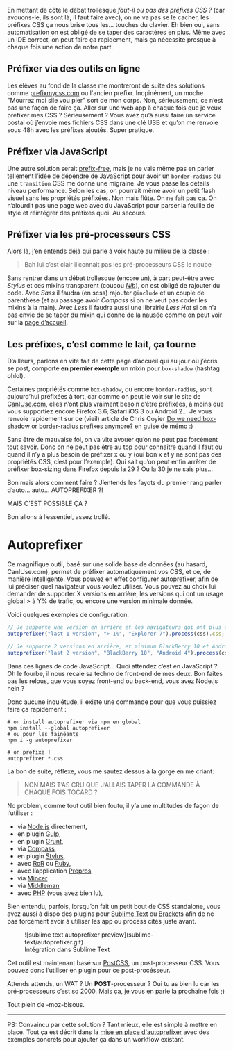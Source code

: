 En mettant de côté le débat trollesque _faut-il ou pas des préfixes CSS ?_
(car avouons-le, ils sont là, il faut faire avec), on ne va pas se le cacher,
les préfixes CSS ça nous brise tous les... touches du clavier.
Eh bien oui, sans automatisation on est obligé de se taper des caractères en plus.
Même avec un IDE correct, on peut faire ça rapidement, mais ça nécessite
presque à chaque fois une action de notre part.

## Préfixer via des outils en ligne

Les élèves au fond de la classe me montreront de suite des solutions comme
[prefixmycss.com](http://prefixmycss.com/) ou l'ancien prefixr.
Inopinément, un moche "Mourrez moi sile vou pler" sort de mon corps.
Non, sérieusement, ce n’est pas une façon de faire ça. Aller sur une web app à
chaque fois que je veux préfixer mes CSS ? Sérieusement ?
Vous avez qu’à aussi faire un service postal où j’envoie mes fichiers CSS dans
une clé USB et qu’on me renvoie sous 48h avec les préfixes ajoutés.
Super pratique.

## Préfixer via JavaScript

Une autre solution serait [prefix-free](http://leaverou.github.io/prefixfree/),
mais je ne vais même pas en parler tellement l’idée de dépendre de JavaScript pour
avoir un `border-radius` ou une `transition` CSS me donne une migraine.
Je vous passe les détails niveau performance. Selon les cas, on pourrait même avoir
un petit flash visuel sans les propriétés préfixées.
Non mais flûte. On ne fait pas ça. On n’alourdit pas une page web avec du JavaScript
pour parser la feuille de style et réintégrer des préfixes quoi. Au secours.

## Préfixer via les pré-processeurs CSS

Alors là, j’en entends déjà qui parle à voix haute au milieu de la classe :

> Bah lui c’est clair il’connait pas les pré-processeurs CSS le noube

Sans rentrer dans un débat trollesque (encore un), à part peut-être avec _Stylus_ et ces
mixins transparent (coucou _[Nib](http://visionmedia.github.io/nib/)_),
on est obligé de rajouter du code.
Avec _Sass_ il faudra (en scss) rajouter `@include` et un couple de parenthèse (et
au passage avoir _Compass_ si on ne veut pas coder les mixins à la main).
Avec _Less_ il faudra aussi une librairie _Less Hat_ si on n’a pas envie de se taper
du mixin qui donne de la nausée comme on peut voir sur la
[page d’accueil](http://lesscss.org/).

## Les préfixes, c’est comme le lait, ça tourne

D’ailleurs, parlons en vite fait de cette page d’accueil qui au jour où j’écris
se post, comporte <b>en premier exemple</b> un mixin pour `box-shadow`
(hashtag ohlol).

Certaines propriétés comme `box-shadow`, ou encore `border-radius`, sont
aujourd’hui préfixées à tort, car comme on peut le voir sur le site de
[CanIUse.com](http://caniuse.com/), elles n’ont plus vraiment besoin d’être préfixées, à
moins que vous supportiez encore Firefox 3.6, Safari iOS 3 ou Android 2...
Je vous renvoie rapidement sur ce (vieil) article de Chris Coyier
[Do we need box-shadow or border-radius prefixes anymore?](http://css-tricks.com/do-we-need-box-shadow-prefixes/)
en guise de mémo :)

Sans être de mauvaise foi, on va vite avouer qu’on ne peut pas forcément tout savoir.
Donc on ne peut pas être au top pour connaître quand il faut ou quand il n’y a plus
besoin de préfixer x ou y (oui bon x et y ne sont pas des propriétés CSS, c’est
pour l’exemple).
Qui sait qu’on peut enfin arrêter de préfixer box-sizing dans Firefox depuis la 29 ?
Ou la 30 je ne sais plus...

Bon mais alors comment faire ? J’entends les fayots du premier rang parler d’auto...
auto... AUTOPREFIXER ?!

MAIS C’EST POSSIBLE ÇA ?

Bon allons à l’essentiel, assez trollé.


# Autoprefixer

Ce magnifique outil, basé sur une solide base de données (au hasard, CanIUse.com),
permet de préfixer automatiquement vos CSS, et ce, de manière intelligente.
Vous pouvez en effet configurer autoprefixer, afin de lui préciser quel
navigateur vous voulez utiliser.
Vous pouvez au choix lui demander de supporter X versions en arrière, les versions
qui ont un usage global > à Y% de trafic, ou encore une version minimale donnée.

Voici quelques exemples de configuration.

```js
// Je supporte une version en arrière et les navigateurs qui ont plus de 1% de trafic ainsi qu'Internet Explorer 7
autoprefixer("last 1 version", "> 1%", "Explorer 7").process(css).css;

// Je supporte 2 versions en arrière, et minimum BlackBerry 10 et Android 4
autoprefixer("last 2 version", "BlackBerry 10", "Android 4").process(css).css;
```

Dans ces lignes de code JavaScript... Quoi attendez c’est en JavaScript ? Oh le
fourbe, il nous recale sa techno de front-end de mes deux.
Bon faites pas les relous, que vous soyez front-end ou back-end, vous avez Node.js hein ?

Donc aucune inquiétude, il existe une commande pour que vous puissiez faire ça rapidement :

```shell
# on install autoprefixer via npm en global
npm install --global autoprefixer
# ou pour les fainéants
npm i -g autoprefixer

# on prefixe !
autoprefixer *.css
```

Là bon de suite, réflexe, vous me sautez dessus à la gorge en me criant:

> NON MAIS T’AS CRU QUE J’ALLAIS TAPER LA COMMANDE À CHAQUE FOIS TOCARD ?

No problem, comme tout outil bien foutu, il y’a une multitudes de façon de
l’utiliser :

- via [Node.js](https://github.com/ai/autoprefixer#nodejs) directement,
- en plugin [Gulp](https://www.npmjs.org/package/gulp-autoprefixer),
- en plugin [Grunt](https://github.com/ai/autoprefixer#grunt),
- via [Compass](https://github.com/ai/autoprefixer#compass),
- en plugin [Stylus](https://github.com/ai/autoprefixer#stylus),
- avec [RoR](https://github.com/ai/autoprefixer#ruby-on-rails) ou [Ruby](https://github.com/ai/autoprefixer#ruby),
- avec l’application [Prepros](https://github.com/ai/autoprefixer#prepros)
- via [Mincer](https://github.com/ai/autoprefixer#mincer)
- via [Middleman](https://github.com/ai/autoprefixer#middleman)
- avec [PHP](https://github.com/ai/autoprefixer#php) (vous avez bien lu),

Bien entendu, parfois, lorsqu’on fait un petit bout de CSS standalone,
vous avez aussi à dispo des plugins pour
[Sublime Text](https://github.com/sindresorhus/sublime-autoprefixer)
 ou [Brackets](https://github.com/mikaeljorhult/brackets-autoprefixer)
 afin de ne pas forcément avoir à utiliser les app ou process cités juste avant.

<figure>
  ![sublime text autoprefixer preview](sublime-text/autoprefixer.gif)
  <figcaption>Intégration dans Sublime Text</figcaption>
</figure>

Cet outil est maintenant basé sur [PostCSS](https://github.com/ai/postcss),
un post-processeur CSS. Vous pouvez donc l’utiliser en plugin pour ce post-procésseur.

Attends attends, un WAT ? Un **POST**-processeur ? Oui tu as bien lu car les
pré-processeurs c’est so 2000.
Mais ça, je vous en parle la prochaine fois ;)

Tout plein de -moz-bisous.

<hr />

PS: Convaincu par cette solution ? Tant mieux, elle est simple à mettre en place.
Tout ça est décrit dans la [mise en place d'autoprefixer](/posts/css/mise-en-place-autoprefixer/)
avec des exemples concrets pour ajouter ça dans un workflow existant.
